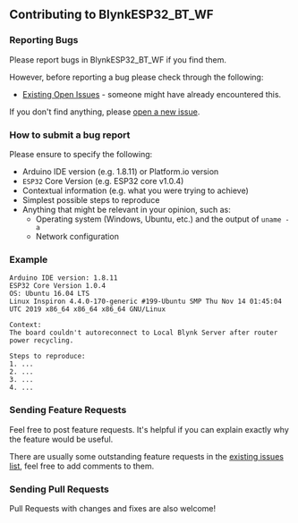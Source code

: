 ## Contributing to BlynkESP32_BT_WF

### Reporting Bugs

Please report bugs in BlynkESP32_BT_WF if you find them.

However, before reporting a bug please check through the following:

* [Existing Open Issues](https://github.com/khoih-prog/BlynkESP32_BT_WF/issues) - someone might have already encountered this.

If you don't find anything, please [open a new issue](https://github.com/khoih-prog/BlynkESP32_BT_WF/issues/new).

### How to submit a bug report

Please ensure to specify the following:

* Arduino IDE version (e.g. 1.8.11) or Platform.io version
* `ESP32` Core Version (e.g. ESP32 core v1.0.4)
* Contextual information (e.g. what you were trying to achieve)
* Simplest possible steps to reproduce
* Anything that might be relevant in your opinion, such as:
  * Operating system (Windows, Ubuntu, etc.) and the output of `uname -a`
  * Network configuration


### Example

```
Arduino IDE version: 1.8.11
ESP32 Core Version 1.0.4
OS: Ubuntu 16.04 LTS
Linux Inspiron 4.4.0-170-generic #199-Ubuntu SMP Thu Nov 14 01:45:04 UTC 2019 x86_64 x86_64 x86_64 GNU/Linux

Context:
The board couldn't autoreconnect to Local Blynk Server after router power recycling.

Steps to reproduce:
1. ...
2. ...
3. ...
4. ...
```

### Sending Feature Requests

Feel free to post feature requests. It's helpful if you can explain exactly why the feature would be useful.

There are usually some outstanding feature requests in the [existing issues list](https://github.com/khoih-prog/BlynkESP32_BT_WF/issues?q=is%3Aopen+is%3Aissue+label%3Aenhancement), feel free to add comments to them.

### Sending Pull Requests

Pull Requests with changes and fixes are also welcome!
